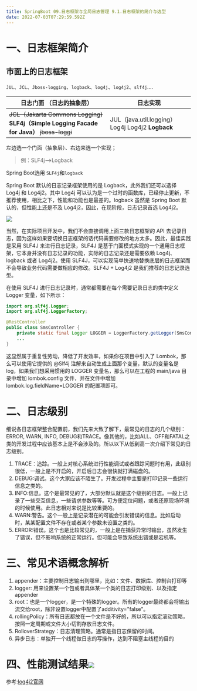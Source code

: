 ```yaml
---
title: SpringBoot 09.日志框架与全局日志管理 9.1.日志框架的简介与选型
date: 2022-07-03T07:29:59.592Z
---
```

# 一、日志框架简介

## 市面上的日志框架

`JUL`、`JCL`、`Jboss-logging`、`logback`、`log4j`、`log4j2`、`slf4j`....

| 日志门面 （日志的抽象层）                                    | 日志实现                                          |
| ------------------------------------------------------------ | ------------------------------------------------- |
| ~~JCL（Jakarta Commons Logging)~~ **SLF4j（Simple Logging Facade for Java）** ~~jboss-loggi~~ | JUL（java.util.logging） Log4j Log4j2 **Logback** |

左边选一个门面（抽象层）、右边来选一个实现；

>  例：SLF4j-->Logback

Spring Boot选用 `SLF4j`和`logback`

Spring Boot 默认的日志记录框架使用的是 Logback，此外我们还可以选择 Log4j 和 Log4j2。其中 Log4j 可以认为是一个过时的函数库，已经停止更新，不推荐使用，相比之下，性能和功能也是最差的。logback 虽然是 Spring Boot 默认的，但性能上还是不及 Log4j2，因此，在现阶段，日志记录首选 Log4j2。

![](https://cdn.jsdelivr.net/gh/krislinzhao/IMGcloud/img/20200428122523.png)

当然，在实际项目开发中，我们不会直接调用上面三款日志框架的 API 去记录日志，因为这样如果要切换日志框架的话代码需要修改的地方太多。因此，最佳实践是采用 SLF4J 来进行日志记录，SLF4J 是基于门面模式实现的一个通用日志框架，它本身并没有日志记录的功能，实际的日志记录还是需要依赖 Log4j、logback 或者 Log4j2。使用 SLF4J，可以实现简单快速地替换底层的日志框架而不会导致业务代码需要做相应的修改。SLF4J + Log4j2 是我们推荐的日志记录选型。

在使用 SLF4J 进行日志记录时，通常都需要在每个需要记录日志的类中定义 Logger 变量，如下所示：

```java
import org.slf4j.Logger;
import org.slf4j.LoggerFactory;

@RestController
public class SmsController {
    private static final Logger LOGGER = LoggerFactory.getLogger(SmsController.class);
    ...
}
```

这显然属于重复性劳动，降低了开发效率，如果你在项目中引入了 Lombok，那么可以使用它提供的 @Slf4j 注解来自动生成上面那个变量，默认的变量名是 log，如果我们想采用惯用的 LOGGER 变量名，那么可以在工程的 main/java 目录中增加 lombok.config 文件，并在文件中增加 lombok.log.fieldName=LOGGER 的配置项即可。

# 二、日志级别

细说各日志框架整合配置前，我们先来大致了解下，最常见的日志的几个级别：ERROR, WARN, INFO, DEBUG和TRACE。像其他的，比如ALL、OFF和FATAL之类的开发过程中应该基本上是不会涉及的。所以以下从低到高一次介绍下常见的日志级别。

1. TRACE：追踪。一般上对核心系统进行性能调试或者跟踪问题时有用，此级别很低，一般上是不开启的，开启后日志会很快就打满磁盘的。
2. DEBUG:调试。这个大家应该不陌生了。开发过程中主要是打印记录一些运行信息之类的。
3. INFO:信息。这个是最常见的了，大部分默认就是这个级别的日志。一般上记录了一些交互信息，一些请求参数等等。可方便定位问题，或者还原现场环境的时候使用。此日志相对来说是比较重要的。
4. WARN:警告。这个一般上是记录潜在的可能会引发错误的信息。比如启动时，某某配置文件不存在或者某个参数未设置之类的。
5. ERROR:错误。这个也是比较常见的，一般上是在捕获异常时输出，虽然发生了错误，但不影响系统的正常运行。但可能会导致系统出错或是宕机等。

# 三、常见术语概念解析

1. appender：主要控制日志输出到哪里，比如：文件、数据库、控制台打印等
2. logger: 用来设置某一个包或者具体某一个类的日志打印级别、以及指定appender
3. root：也是一个logger，是一个特殊的logger。所有的logger最终都会将输出流交给root，除非设置logger中配置了additivity="false"。
4. rollingPolicy：所有日志都放在一个文件是不好的，所以可以指定滚动策略，按照一定周期或文件大小切割存放日志文件。
5. RolloverStrategy：日志清理策略。通常是指日志保留的时间。
6. 异步日志：单独开一个线程做日志的写操作，达到不阻塞主线程的目的

# 四、性能测试结果![](https://cdn.jsdelivr.net/gh/krislinzhao/IMGcloud/img/20200428123017.png)

参考:[log4j2官网](http://logging.apache.org/log4j/2.x/manual/async.html)